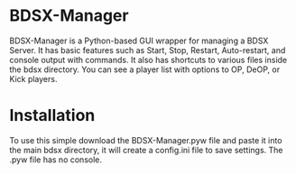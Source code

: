 # BDSX-Manager

BDSX-Manager is a Python-based GUI wrapper for managing a BDSX Server. It has basic features such as Start, Stop, Restart, Auto-restart, and console output with commands. It also has shortcuts to various files inside the bdsx directory. You can see a player list with options to OP, DeOP, or Kick players.

# Installation

To use this simple download the BDSX-Manager.pyw file and paste it into the main bdsx directory, it will create a config.ini file to save settings. The .pyw file has no console.